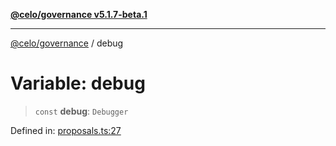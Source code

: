 [**@celo/governance v5.1.7-beta.1**](../README.md)

***

[@celo/governance](../README.md) / debug

# Variable: debug

> `const` **debug**: `Debugger`

Defined in: [proposals.ts:27](https://github.com/celo-org/developer-tooling/blob/master/packages/sdk/governance/src/proposals.ts#L27)
